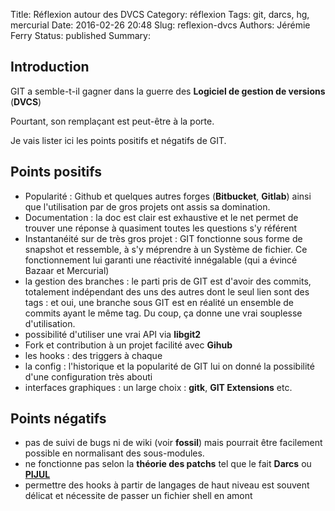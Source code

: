 Title: Réflexion autour des DVCS
Category: réflexion
Tags: git, darcs, hg, mercurial
Date: 2016-02-26 20:48
Slug: reflexion-dvcs
Authors: Jérémie Ferry
Status: published
Summary:

## Introduction

GIT a semble-t-il gagner dans la guerre des **Logiciel de gestion de versions** (**DVCS**)

Pourtant, son remplaçant est peut-être à la porte.

Je vais lister ici les points positifs et négatifs de GIT.

## Points positifs

- Popularité : Github et quelques autres forges (**Bitbucket**, **Gitlab**) ainsi que l'utilisation par de gros projets ont assis sa domination.
- Documentation : la doc est clair est exhaustive et le net permet de trouver une réponse à quasiment toutes les questions s'y référent
- Instantanéité sur de très gros projet : GIT fonctionne sous forme de snapshot et ressemble, à s'y méprendre à un Système de fichier.
Ce fonctionnement lui garanti une réactivité innégalable (qui a évincé Bazaar et Mercurial)
- la gestion des branches : le parti pris de GIT est d'avoir des commits, totalement indépendant des uns des autres dont le seul lien sont des tags : et oui, une branche sous GIT est en réalité un ensemble de commits ayant le même tag.
Du coup, ça donne une vrai souplesse d'utilisation.
- possibilité d'utiliser une vrai API via **libgit2**
- Fork et contribution à un projet facilité avec **Gihub**
- les hooks : des triggers à chaque
- la config : l'historique et la popularité de GIT lui on donné la possibilité d'une configuration très abouti
- interfaces graphiques : un large choix : **gitk**, **GIT Extensions** etc.

## Points négatifs

- pas de suivi de bugs ni de wiki (voir **fossil**) mais pourrait être facilement possible en normalisant des sous-modules.
- ne fonctionne pas selon la **théorie des patchs** tel que le fait **Darcs** ou **[PIJUL](http://pijul.org)**
- permettre des hooks à partir de langages de haut niveau est souvent délicat et nécessite de passer un fichier shell en amont
